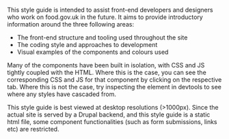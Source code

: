 This style guide is intended to assist front-end developers and designers who work on food.gov.uk in the future. It aims to provide introductory information around the three following areas:

- The front-end structure and tooling used throughout the site
- The coding style and approaches to development
- Visual examples of the components and colours used

Many of the components have been built in isolation, with CSS and JS tightly coupled with the HTML. Where this is the case, you can see the corresponding CSS and JS for that component by clicking on the respective tab. Where this is not the case, try inspecting the element in devtools to see where any styles have cascaded from.

This style guide is best viewed at desktop resolutions (>1000px). Since the actual site is served by a Drupal backend, and this style guide is a static html file, some component functionalities (such as form submissions, links etc) are restricted.